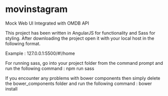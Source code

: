 # movinstagram
Mock Web UI Integrated with OMDB API

This project has been  written in AngularJS for functionality and Sass for styling.
After downloading the project open it with your local host in the following format.

Example : 127.0.0.1:5500/#!/home

For running sass, go into your project folder from the command prompt and run the following command :
npm run sass

If you encounter any problems with bower components then simply delete the bower_components folder and run the following command :
bower install
